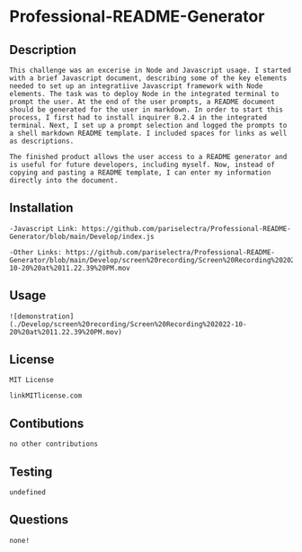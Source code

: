 # Professional-README-Generator
    
## Description
    This challenge was an excerise in Node and Javascript usage. I started with a brief Javascript document, describing some of the key elements needed to set up an integratiive Javascript framework with Node elements. The task was to deploy Node in the integrated terminal to prompt the user. At the end of the user prompts, a README document should be generated for the user in markdown. In order to start this process, I first had to install inquirer 8.2.4 in the integrated terminal. Next, I set up a prompt selection and logged the prompts to a shell markdown README template. I included spaces for links as well as descriptions.

    The finished product allows the user access to a README generator and is useful for future developers, including myself. Now, instead of copying and pasting a README template, I can enter my information directly into the document.

## Installation

    -Javascript Link: https://github.com/pariselectra/Professional-README-Generator/blob/main/Develop/index.js

    -Other Links: https://github.com/pariselectra/Professional-README-Generator/blob/main/Develop/screen%20recording/Screen%20Recording%202022-10-20%20at%2011.22.39%20PM.mov

## Usage

    ![demonstration](./Develop/screen%20recording/Screen%20Recording%202022-10-20%20at%2011.22.39%20PM.mov)

## License
    MIT License

    linkMITlicense.com

## Contibutions
    no other contributions

 ## Testing
    undefined

 ## Questions
    none!
    